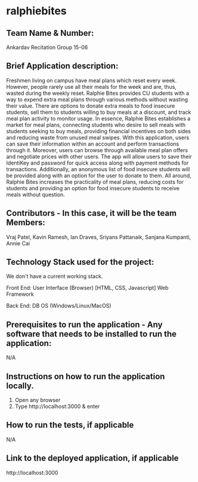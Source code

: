 # ralphiebites

## Team Name & Number:
Ankardav
Recitation Group 15-06

## Brief Application description:

Freshmen living on campus have meal plans which reset every week. However, people rarely use all their meals for the week and are, thus, wasted during the weekly reset. Ralphie Bites provides CU students with a way to expend extra meal plans through various methods without wasting their value. There are options to donate extra meals to food insecure students, sell them to students willing to buy meals at a discount, and track meal plan activity to monitor usage. In essence, Ralphie Bites establishes a market for meal plans, connecting students who desire to sell meals with students seeking to buy meals, providing financial incentives on both sides and reducing waste from unused meal swipes.
With this application, users can save their information within an account and perform transactions through it. Moreover, users can browse through available meal plan offers and negotiate prices with other users. The app will allow users to save their IdentiKey and password for quick access along with payment methods for transactions. Additionally, an anonymous list of food insecure students will be provided along with an option for the user to donate to them. All around, Ralphie Bites increases the practicality of meal plans, reducing costs for students and providing an option for food insecure students to receive meals without question.

## Contributors - In this case, it will be the team Members:

Vraj Patel, Kavin Ramesh, Ian Draves, Sriyans Pattanaik, Sanjana Kumpanti, Annie Cai

## Technology Stack used for the project:

We don't have a current working stack.

Front End:
User Interface (Browser) [HTML, CSS, Javascript]
Web Framework

Back End:
DB
OS (Windows/Linux/MacOS)

## Prerequisites to run the application - Any software that needs to be installed to run the application:

N/A

## Instructions on how to run the application locally.

1. Open any browser
2. Type http://localhost:3000 & enter

## How to run the tests, if applicable

N/A

## Link to the deployed application, if applicable

http://localhost:3000
